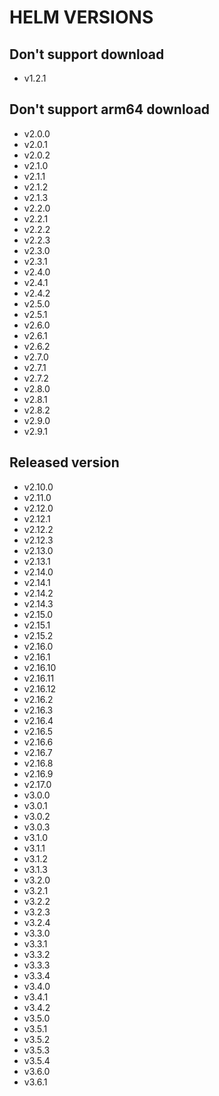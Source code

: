 # HELM VERSIONS

## Don't support download

* v1.2.1

## Don't support arm64 download

* v2.0.0
* v2.0.1
* v2.0.2
* v2.1.0
* v2.1.1
* v2.1.2
* v2.1.3
* v2.2.0
* v2.2.1
* v2.2.2
* v2.2.3
* v2.3.0
* v2.3.1
* v2.4.0
* v2.4.1
* v2.4.2
* v2.5.0
* v2.5.1
* v2.6.0
* v2.6.1
* v2.6.2
* v2.7.0
* v2.7.1
* v2.7.2
* v2.8.0
* v2.8.1
* v2.8.2
* v2.9.0
* v2.9.1

## Released version

* v2.10.0
* v2.11.0
* v2.12.0
* v2.12.1
* v2.12.2
* v2.12.3
* v2.13.0
* v2.13.1
* v2.14.0
* v2.14.1
* v2.14.2
* v2.14.3
* v2.15.0
* v2.15.1
* v2.15.2
* v2.16.0
* v2.16.1
* v2.16.10
* v2.16.11
* v2.16.12
* v2.16.2
* v2.16.3
* v2.16.4
* v2.16.5
* v2.16.6
* v2.16.7
* v2.16.8
* v2.16.9
* v2.17.0
* v3.0.0
* v3.0.1
* v3.0.2
* v3.0.3
* v3.1.0
* v3.1.1
* v3.1.2
* v3.1.3
* v3.2.0
* v3.2.1
* v3.2.2
* v3.2.3
* v3.2.4
* v3.3.0
* v3.3.1
* v3.3.2
* v3.3.3
* v3.3.4
* v3.4.0
* v3.4.1
* v3.4.2
* v3.5.0
* v3.5.1
* v3.5.2
* v3.5.3
* v3.5.4
* v3.6.0
* v3.6.1
